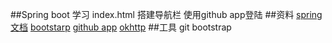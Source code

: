 ##Spring boot 学习
index.html 搭建导航栏
使用github app登陆
##资料
[spring 文档](https://spring.io/guides/gs/serving-web-content/)
[bootstarp](https://v3.bootcss.com/getting-started/)
[github app](https://docs.github.com/en/developers/apps/building-github-apps)
[okhttp](https://github.com/square/okhttp/)
##工具
git
bootstrap
